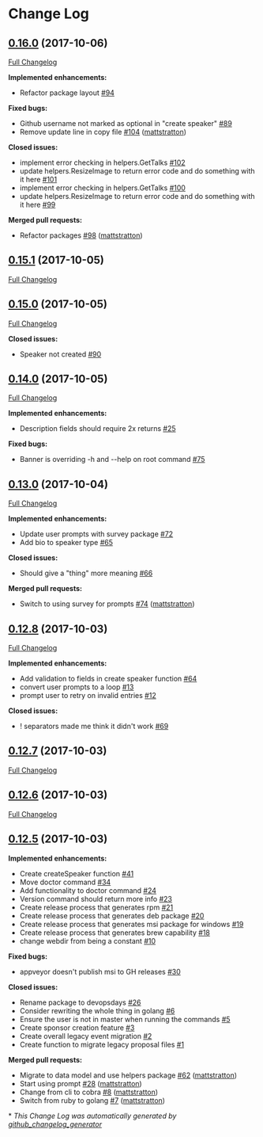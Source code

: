 # Change Log

## [0.16.0](https://github.com/devopsdays/devopsdays-cli/tree/0.16.0) (2017-10-06)
[Full Changelog](https://github.com/devopsdays/devopsdays-cli/compare/0.15.1...0.16.0)

**Implemented enhancements:**

- Refactor package layout [\#94](https://github.com/devopsdays/devopsdays-cli/issues/94)

**Fixed bugs:**

- Github username not marked as optional in "create speaker" [\#89](https://github.com/devopsdays/devopsdays-cli/issues/89)
- Remove update line in copy file [\#104](https://github.com/devopsdays/devopsdays-cli/pull/104) ([mattstratton](https://github.com/mattstratton))

**Closed issues:**

- implement error checking in helpers.GetTalks [\#102](https://github.com/devopsdays/devopsdays-cli/issues/102)
- update helpers.ResizeImage to return error code and do something with it here [\#101](https://github.com/devopsdays/devopsdays-cli/issues/101)
- implement error checking in helpers.GetTalks [\#100](https://github.com/devopsdays/devopsdays-cli/issues/100)
- update helpers.ResizeImage to return error code and do something with it here [\#99](https://github.com/devopsdays/devopsdays-cli/issues/99)

**Merged pull requests:**

- Refactor packages [\#98](https://github.com/devopsdays/devopsdays-cli/pull/98) ([mattstratton](https://github.com/mattstratton))

## [0.15.1](https://github.com/devopsdays/devopsdays-cli/tree/0.15.1) (2017-10-05)
[Full Changelog](https://github.com/devopsdays/devopsdays-cli/compare/0.15.0...0.15.1)

## [0.15.0](https://github.com/devopsdays/devopsdays-cli/tree/0.15.0) (2017-10-05)
[Full Changelog](https://github.com/devopsdays/devopsdays-cli/compare/0.14.0...0.15.0)

**Closed issues:**

- Speaker not created [\#90](https://github.com/devopsdays/devopsdays-cli/issues/90)

## [0.14.0](https://github.com/devopsdays/devopsdays-cli/tree/0.14.0) (2017-10-05)
[Full Changelog](https://github.com/devopsdays/devopsdays-cli/compare/0.13.0...0.14.0)

**Implemented enhancements:**

- Description fields should require 2x returns [\#25](https://github.com/devopsdays/devopsdays-cli/issues/25)

**Fixed bugs:**

- Banner is overriding -h and --help on root command [\#75](https://github.com/devopsdays/devopsdays-cli/issues/75)

## [0.13.0](https://github.com/devopsdays/devopsdays-cli/tree/0.13.0) (2017-10-04)
[Full Changelog](https://github.com/devopsdays/devopsdays-cli/compare/0.12.8...0.13.0)

**Implemented enhancements:**

- Update user prompts with survey package  [\#72](https://github.com/devopsdays/devopsdays-cli/issues/72)
- Add bio to speaker type [\#65](https://github.com/devopsdays/devopsdays-cli/issues/65)

**Closed issues:**

- Should give a "thing" more meaning [\#66](https://github.com/devopsdays/devopsdays-cli/issues/66)

**Merged pull requests:**

- Switch to using survey for prompts [\#74](https://github.com/devopsdays/devopsdays-cli/pull/74) ([mattstratton](https://github.com/mattstratton))

## [0.12.8](https://github.com/devopsdays/devopsdays-cli/tree/0.12.8) (2017-10-03)
[Full Changelog](https://github.com/devopsdays/devopsdays-cli/compare/0.12.7...0.12.8)

**Implemented enhancements:**

- Add validation to fields in create speaker function [\#64](https://github.com/devopsdays/devopsdays-cli/issues/64)
- convert user prompts to a loop [\#13](https://github.com/devopsdays/devopsdays-cli/issues/13)
- prompt user to retry on invalid entries [\#12](https://github.com/devopsdays/devopsdays-cli/issues/12)

**Closed issues:**

- ! separators made me think it didn't work [\#69](https://github.com/devopsdays/devopsdays-cli/issues/69)

## [0.12.7](https://github.com/devopsdays/devopsdays-cli/tree/0.12.7) (2017-10-03)
[Full Changelog](https://github.com/devopsdays/devopsdays-cli/compare/0.12.6...0.12.7)

## [0.12.6](https://github.com/devopsdays/devopsdays-cli/tree/0.12.6) (2017-10-03)
[Full Changelog](https://github.com/devopsdays/devopsdays-cli/compare/0.12.5...0.12.6)

## [0.12.5](https://github.com/devopsdays/devopsdays-cli/tree/0.12.5) (2017-10-03)
**Implemented enhancements:**

- Create createSpeaker function [\#41](https://github.com/devopsdays/devopsdays-cli/issues/41)
- Move doctor command [\#34](https://github.com/devopsdays/devopsdays-cli/issues/34)
- Add functionality to doctor command  [\#24](https://github.com/devopsdays/devopsdays-cli/issues/24)
- Version command should return more info [\#23](https://github.com/devopsdays/devopsdays-cli/issues/23)
- Create release process that generates rpm [\#21](https://github.com/devopsdays/devopsdays-cli/issues/21)
- Create release process that generates deb package [\#20](https://github.com/devopsdays/devopsdays-cli/issues/20)
- Create release process that generates msi package for windows [\#19](https://github.com/devopsdays/devopsdays-cli/issues/19)
- Create release process that generates brew capability [\#18](https://github.com/devopsdays/devopsdays-cli/issues/18)
- change webdir from being a constant [\#10](https://github.com/devopsdays/devopsdays-cli/issues/10)

**Fixed bugs:**

- appveyor doesn't publish msi to GH releases [\#30](https://github.com/devopsdays/devopsdays-cli/issues/30)

**Closed issues:**

- Rename package to devopsdays  [\#26](https://github.com/devopsdays/devopsdays-cli/issues/26)
- Consider rewriting the whole thing in golang [\#6](https://github.com/devopsdays/devopsdays-cli/issues/6)
- Ensure the user is not in master when running the commands [\#5](https://github.com/devopsdays/devopsdays-cli/issues/5)
- Create sponsor creation feature [\#3](https://github.com/devopsdays/devopsdays-cli/issues/3)
- Create overall legacy event migration [\#2](https://github.com/devopsdays/devopsdays-cli/issues/2)
- Create function to migrate legacy proposal files [\#1](https://github.com/devopsdays/devopsdays-cli/issues/1)

**Merged pull requests:**

- Migrate to data model and use helpers package [\#62](https://github.com/devopsdays/devopsdays-cli/pull/62) ([mattstratton](https://github.com/mattstratton))
- Start using prompt [\#28](https://github.com/devopsdays/devopsdays-cli/pull/28) ([mattstratton](https://github.com/mattstratton))
- Change from cli to cobra [\#8](https://github.com/devopsdays/devopsdays-cli/pull/8) ([mattstratton](https://github.com/mattstratton))
- Switch from ruby to golang [\#7](https://github.com/devopsdays/devopsdays-cli/pull/7) ([mattstratton](https://github.com/mattstratton))



\* *This Change Log was automatically generated by [github_changelog_generator](https://github.com/skywinder/Github-Changelog-Generator)*